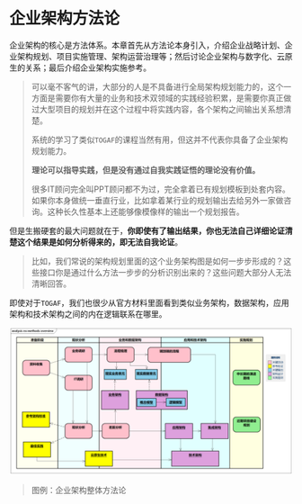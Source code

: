 # 企业架构方法论

企业架构的核心是方法体系。本章首先从方法论本身引入，介绍企业战略计划、企业架构规划、项目实施管理、架构运营治理等；然后讨论企业架构与数字化、云原生的关系；最后介绍企业架构实施参考。

> 可以毫不客气的讲，大部分的人是不具备进行全局架构规划能力的，这个一方面是需要你有大量的业务和技术双领域的实践经验积累，是需要你真正做过大型项目的规划并在这个过程中将实践内容，各个架构之间输出关系想清楚。
>
> 系统的学习了类似`TOGAF`的课程当然有用，但这并不代表你具备了企业架构规划能力。
>
> **理论可以指导实践，但是没有通过自我实践证悟的理论没有价值。**
>
> 很多IT顾问完全叫PPT顾问都不为过，完全拿着已有规划模板到处套内容。如果你本身做统一垂直行业，比如拿着某行业的规划输出去给另外一家做咨询。这种长久性基本上还能够像模像样的输出一个规划报告。

但是生搬硬套的最大问题就在于，**你即使有了输出结果，你也无法自己详细论证清楚这个结果是如何分析得来的，即无法自我论证**。

> 比如，我们常说的架构规划里面的这个业务架构图是如何一步步形成的？这些接口你是通过什么方法一步步的分析识别出来的？这些问题大部分人无法清晰回答。

即使对于`TOGAF`，我们也很少从官方材料里面看到类似业务架构，数据架构，应用架构和技术架构之间的内在逻辑联系在哪里。

![企业架构整体方法论](images/ea-methods-overview.png)

> 图例：企业架构整体方法论
